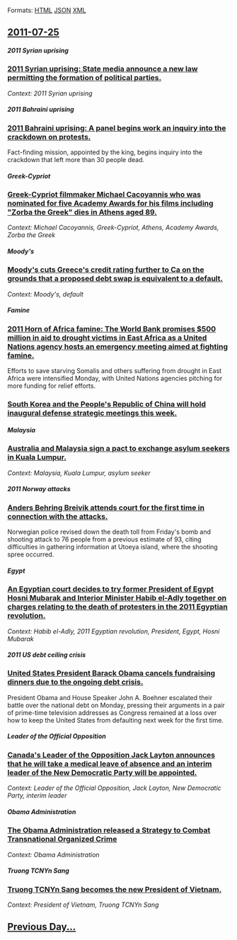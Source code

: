 
Formats: [HTML](2011/07/25/index.html)  [JSON](2011/07/25/index.json)  [XML](2011/07/25/index.xml)  

## [2011-07-25](/news/2011/07/25/index.md)

##### 2011 Syrian uprising
### [2011 Syrian uprising: State media announce a new law permitting the formation of political parties. ](/news/2011/07/25/2011-syrian-uprising-state-media-announce-a-new-law-permitting-the-formation-of-political-parties.md)
_Context: 2011 Syrian uprising_

##### 2011 Bahraini uprising
### [2011 Bahraini uprising: A panel begins work an inquiry into the crackdown on protests. ](/news/2011/07/25/2011-bahraini-uprising-a-panel-begins-work-an-inquiry-into-the-crackdown-on-protests.md)
Fact-finding mission, appointed by the king, begins inquiry into the crackdown that left more than 30 people dead.

##### Greek-Cypriot
### [Greek-Cypriot filmmaker Michael Cacoyannis who was nominated for five Academy Awards for his films including "Zorba the Greek" dies in Athens aged 89. ](/news/2011/07/25/greek-cypriot-filmmaker-michael-cacoyannis-who-was-nominated-for-five-academy-awards-for-his-films-including-zorba-the-greek-dies-in-athen.md)
_Context: Michael Cacoyannis, Greek-Cypriot, Athens, Academy Awards, Zorba the Greek_

##### Moody's
### [Moody's cuts Greece's credit rating further to Ca on the grounds that a proposed debt swap is equivalent to a default. ](/news/2011/07/25/moody-s-cuts-greece-s-credit-rating-further-to-ca-on-the-grounds-that-a-proposed-debt-swap-is-equivalent-to-a-default.md)
_Context: Moody's, default_

##### Famine
### [2011 Horn of Africa famine: The World Bank promises $500 million in aid to drought victims in East Africa as a United Nations agency hosts an emergency meeting aimed at fighting famine. ](/news/2011/07/25/2011-horn-of-africa-famine-the-world-bank-promises-500-million-in-aid-to-drought-victims-in-east-africa-as-a-united-nations-agency-hosts-a.md)
Efforts to save starving Somalis and others suffering from drought in East Africa were intensified Monday, with United Nations agencies pitching for more funding for relief efforts.

##### 
### [South Korea and the People's Republic of China will hold inaugural defense strategic meetings this week. ](/news/2011/07/25/south-korea-and-the-people-s-republic-of-china-will-hold-inaugural-defense-strategic-meetings-this-week.md)
##### Malaysia
### [Australia and Malaysia sign a pact to exchange asylum seekers in Kuala Lumpur. ](/news/2011/07/25/australia-and-malaysia-sign-a-pact-to-exchange-asylum-seekers-in-kuala-lumpur.md)
_Context: Malaysia, Kuala Lumpur, asylum seeker_

##### 2011 Norway attacks
### [Anders Behring Breivik attends court for the first time in connection with the attacks. ](/news/2011/07/25/anders-behring-breivik-attends-court-for-the-first-time-in-connection-with-the-attacks.md)
Norwegian police revised down the death toll from Friday&#039;s bomb and shooting attack to 76 people from a previous estimate of 93, citing difficulties in gathering information at Utoeya island, where the shooting spree occurred.

##### Egypt
### [An Egyptian court decides to try former President of Egypt Hosni Mubarak and Interior Minister Habib el-Adly together on charges relating to the death of protesters in the 2011 Egyptian revolution. ](/news/2011/07/25/an-egyptian-court-decides-to-try-former-president-of-egypt-hosni-mubarak-and-interior-minister-habib-el-adly-together-on-charges-relating-to.md)
_Context: Habib el-Adly, 2011 Egyptian revolution, President, Egypt, Hosni Mubarak_

##### 2011 US debt ceiling crisis
### [United States President Barack Obama cancels fundraising dinners due to the ongoing debt crisis. ](/news/2011/07/25/united-states-president-barack-obama-cancels-fundraising-dinners-due-to-the-ongoing-debt-crisis.md)
President Obama and House Speaker John A. Boehner escalated their battle over the national debt on Monday, pressing their arguments in a pair of prime-time television addresses as Congress remained at a loss over how to keep the United States from defaulting next week for the first time.

##### Leader of the Official Opposition
### [Canada's Leader of the Opposition Jack Layton announces that he will take a medical leave of absence and an interim leader of the New Democratic Party will be appointed. ](/news/2011/07/25/canada-s-leader-of-the-opposition-jack-layton-announces-that-he-will-take-a-medical-leave-of-absence-and-an-interim-leader-of-the-new-democr.md)
_Context: Leader of the Official Opposition, Jack Layton, New Democratic Party, interim leader_

##### Obama Administration
### [The Obama Administration released a Strategy to Combat Transnational Organized Crime ](/news/2011/07/25/the-obama-administration-released-a-strategy-to-combat-transnational-organized-crime.md)
_Context: Obama Administration_

##### Truong TCNYn Sang
### [Truong TCNYn Sang becomes the new President of Vietnam. ](/news/2011/07/25/traedegae-ng-taocnyn-sang-becomes-the-new-president-of-vietnam.md)
_Context: President of Vietnam, Truong TCNYn Sang_

## [Previous Day...](/news/2011/07/24/index.md)

